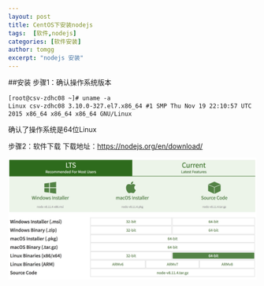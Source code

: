 ```yaml
---
layout: post
title: CentOS下安装nodejs
tags:  [软件,nodejs]
categories: [软件安装]
author: tomgg
excerpt: "nodejs 安装"
---
```



##安装
步骤1：确认操作系统版本
``` shell
[root@csv-zdhc08 ~]# uname -a
Linux csv-zdhc08 3.10.0-327.el7.x86_64 #1 SMP Thu Nov 19 22:10:57 UTC 2015 x86_64 x86_64 x86_64 GNU/Linux
```
确认了操作系统是64位Linux

步骤2：软件下载
下载地址：https://nodejs.org/en/download/

![nodejs-web][1]



[1]: /assets/images/posts/2018-08-21-software-nodejs/01-nodejs-web.jpg "nodejs-web"
